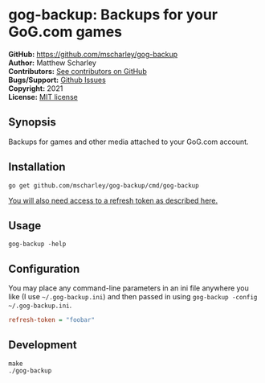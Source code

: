 gog-backup: Backups for your GoG.com games
==========================================

**GitHub:** https://github.com/mscharley/gog-backup  
**Author:** Matthew Scharley  
**Contributors:** [See contributors on GitHub][gh-contrib]  
**Bugs/Support:** [Github Issues][gh-issues]  
**Copyright:** 2021  
**License:** [MIT license][license]

Synopsis
--------

Backups for games and other media attached to your GoG.com account.

Installation
------------

```console
go get github.com/mscharley/gog-backup/cmd/gog-backup
```

[You will also need access to a refresh token as described here.][auth-docs]

Usage
-----

```console
gog-backup -help
```

Configuration
-------------

You may place any command-line parameters in an ini file anywhere you like (I use `~/.gog-backup.ini`) and then
passed in using `gog-backup -config ~/.gog-backup.ini`.

```ini
refresh-token = "foobar"
```

Development
-----------

```console
make
./gog-backup
```

  [license]: https://raw.github.com/mscharley/gog-backup/master/LICENSE
  [gh-contrib]: https://github.com/mscharley/gog-backup/graphs/contributors
  [gh-issues]: https://github.com/mscharley/gog-backup/issues

  [auth-docs]: https://gogapidocs.readthedocs.io/en/latest/auth.html
